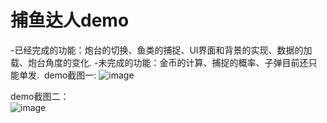 # 捕鱼达人demo
-已经完成的功能：炮台的切换、鱼类的捕捉、UI界面和背景的实现、数据的加载、炮台角度的变化.
-未完成的功能：金币的计算、捕捉的概率、子弹目前还只能单发. 
demo截图一: 
![image](https://github.com/li-zheng-hao/FishingJoy/raw/master/picture/test1.png)
  
demo截图二：  
![image](https://github.com/li-zheng-hao/FishingJoy/raw/master/picture/test2.png)
